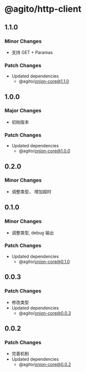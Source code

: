 # @agito/http-client

## 1.1.0

### Minor Changes

- 支持 GET + Paramas

### Patch Changes

- Updated dependencies
  - @agito/onion-core@1.1.0

## 1.0.0

### Major Changes

- 初始版本

### Patch Changes

- Updated dependencies
  - @agito/onion-core@1.0.0

## 0.2.0

### Minor Changes

- 调整类型， 增加超时

## 0.1.0

### Minor Changes

- 调整类型, debug 输出

### Patch Changes

- Updated dependencies
  - @agito/onion-core@0.1.0

## 0.0.3

### Patch Changes

- 修改类型
- Updated dependencies
  - @agito/onion-core@0.0.3

## 0.0.2

### Patch Changes

- 完善机制
- Updated dependencies
  - @agito/onion-core@0.0.2
